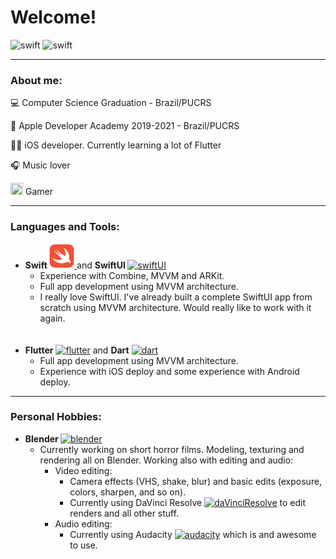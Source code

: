 <h1 align="left">Welcome!</h1> 


<img src="https://developer.apple.com/assets/elements/icons/brandmark/apple-developer-brandmark-i.svg" alt="swift" width="140" height="30"/>
<img src="https://storage.googleapis.com/cms-storage-bucket/ec64036b4eacc9f3fd73.svg" alt="swift" width="100" height="30"/>

------------------------------------------

                                  
<h3 align="left">About me:</h3>

💻 Computer Science Graduation - Brazil/PUCRS

🍎 Apple Developer Academy 2019-2021 - Brazil/PUCRS

👨‍💻 iOS developer. Currently learning a lot of Flutter

🎧 Music lover

<img src="https://upload.wikimedia.org/wikipedia/commons/thumb/8/86/Triforce.svg/1280px-Triforce.svg.png" width="20" height="19"/> Gamer

------------------------------------------

<h3 align="left">Languages and Tools:</h3>

<ul>
  <!-- Swift -->
  <li> 
  <b> Swift </b>
<a href="https://developer.apple.com/swift/" target="_blank" rel="noreferrer"> <img src="https://raw.githubusercontent.com/devicons/devicon/master/icons/swift/swift-original.svg" alt="swift" width="40" height="40"/> </a>
and <b> SwiftUI </b>  
<a href="https://developer.apple.com/swiftUI/" target="_blank" rel="noreferrer"> <img src="https://developer.apple.com/assets/elements/icons/swiftui/swiftui-96x96_2x.png" alt="swiftUI" width="40" height="40"/> </a>
  
  - Experience with Combine, MVVM and ARKit.
  - Full app development using MVVM architecture.
  - I really love SwiftUI. I've already built a complete SwiftUI app from scratch using MVVM architecture. Would really like to work with it again.
 </li>
    <br> </br>
<!-- FLUTTER AND DART -->
 <li> 
   <b> Flutter</b>
<a href="https://flutter.dev" target="_blank" rel="noreferrer"> <img src="https://www.vectorlogo.zone/logos/flutterio/flutterio-icon.svg" alt="flutter" width="40" height="40"/></a>
  and <b> Dart</b> 
<a href="https://dart.dev" target="_blank" rel="noreferrer"> <img src="https://www.vectorlogo.zone/logos/dartlang/dartlang-icon.svg" alt="dart" width="40" height="40"/> </a> 

  - Full app development using MVVM architecture.
  - Experience with iOS deploy and some experience with Android deploy.
 </li> 
</ul>

------------------------------------------

<h3 align="left">Personal Hobbies:</h3>
<ul>
  <li> 
    <b> Blender </b>
 <a href="https://www.blender.org/" target="_blank" rel="noreferrer"> <img src="https://download.blender.org/branding/community/blender_community_badge_white.svg" alt="blender" width="60" height="60"/> </a>

   - Currently working on short horror films. Modeling, texturing and rendering all on Blender. Working also with editing and audio:
     - Video editing:
       - Camera effects (VHS, shake, blur) and basic edits (exposure, colors, sharpen, and so on).
       - Currently using DaVinci Resolve
<a href="https://www.blackmagicdesign.com/br/products/davinciresolve" target="_blank" rel="noreferrer"> <img src="https://upload.wikimedia.org/wikipedia/commons/9/90/DaVinci_Resolve_17_logo.svg" alt="daVinciResolve" width="30" height="30"/></a> to edit renders and all other stuff.
     - Audio editing:
       - Currently using Audacity <a href="https://www.audacityteam.org" target="_blank" rel="noreferrer"> <img src="https://www.audacityteam.org/_astro/Audacity_Logo.63b57726.svg" alt="audacity" width="30" height="30"/></a> which is and awesome to use.
 </li>
</ul>

</a> 




